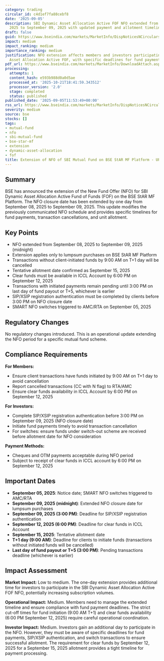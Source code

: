 ```yaml
---
category: trading
circular_id: c4d1ef7fa88cebf8
date: '2025-09-05'
description: SBI Dynamic Asset Allocation Active FOF NFO extended from September 08,
  2025 to September 09, 2025 with updated payment and allotment timelines.
draft: false
guid: https://www.bseindia.com/markets/MarketInfo/DispNoticesNCirculars.aspx?Noticeid={4B478E09-E2E7-4CC5-927B-68A437956BED}&noticeno=20250905-15&dt=09/05/2025&icount=15&totcount=43&flag=0
impact: medium
impact_ranking: medium
importance_ranking: medium
justification: NFO extension affects members and investors participating in SBI Dynamic
  Asset Allocation Active FOF, with specific deadlines for fund payments and allotment
pdf_url: https://www.bseindia.com/markets/MarketInfo/DownloadAttach.aspx?id=20250905-15&attachedId=
processing:
  attempts: 1
  content_hash: e593b988d0a0d5ae
  processed_at: '2025-10-21T18:41:59.343512'
  processor_version: '2.0'
  stage: completed
  status: published
published_date: '2025-09-05T11:53:49+00:00'
rss_url: https://www.bseindia.com/markets/MarketInfo/DispNoticesNCirculars.aspx?Noticeid={4B478E09-E2E7-4CC5-927B-68A437956BED}&noticeno=20250905-15&dt=09/05/2025&icount=15&totcount=43&flag=0
severity: medium
source: bse
stocks: []
tags:
- mutual-fund
- nfo
- sbi-mutual-fund
- bse-star-mf
- extension
- dynamic-asset-allocation
- fof
title: Extension of NFO of SBI Mutual Fund on BSE StAR MF Platform - UPDATE
---
```


## Summary

BSE has announced the extension of the New Fund Offer (NFO) for SBI Dynamic Asset Allocation Active Fund of Funds (FOF) on the BSE StAR MF Platform. The NFO closure date has been extended by one day from September 08, 2025 to September 09, 2025. This update modifies the previously communicated NFO schedule and provides specific timelines for fund payments, transaction cancellations, and unit allotment.

## Key Points

- NFO extended from September 08, 2025 to September 09, 2025 (midnight)
- Extension applies only to lumpsum purchases on BSE StAR MF Platform
- Transactions without client-initiated funds by 9:00 AM on T+1 day will be cancelled
- Tentative allotment date confirmed as September 15, 2025
- Clear funds must be available in ICCL Account by 6:00 PM on September 12, 2025
- Transactions with initiated payments remain pending until 3:00 PM on last day of fund payout or T+5, whichever is earlier
- SIP/XSIP registration authentication must be completed by clients before 3:00 PM on NFO closure date
- SMART NFO switches triggered to AMC/RTA on September 05, 2025

## Regulatory Changes

No regulatory changes introduced. This is an operational update extending the NFO period for a specific mutual fund scheme.

## Compliance Requirements

**For Members:**
- Ensure client transactions have funds initiated by 9:00 AM on T+1 day to avoid cancellation
- Report cancelled transactions (CC with N flag) to RTA/AMC
- Ensure clear funds availability in ICCL Account by 6:00 PM on September 12, 2025

**For Investors:**
- Complete SIP/XSIP registration authentication before 3:00 PM on September 09, 2025 (NFO closure date)
- Initiate fund payments timely to avoid transaction cancellation
- For switches: ensure funds under switch-out scheme are received before allotment date for NFO consideration

**Payment Methods:**
- Cheques and OTM payments acceptable during NFO period
- Subject to receipt of clear funds in ICCL account by 6:00 PM on September 12, 2025

## Important Dates

- **September 05, 2025**: Notice date; SMART NFO switches triggered to AMC/RTA
- **September 09, 2025 (midnight)**: Extended NFO closure date for lumpsum purchases
- **September 09, 2025 (3:00 PM)**: Deadline for SIP/XSIP registration authentication
- **September 12, 2025 (6:00 PM)**: Deadline for clear funds in ICCL Account
- **September 15, 2025**: Tentative allotment date
- **T+1 day (9:00 AM)**: Deadline for clients to initiate funds (transactions without initiated funds will be cancelled)
- **Last day of fund payout or T+5 (3:00 PM)**: Pending transactions deadline (whichever is earlier)

## Impact Assessment

**Market Impact:** Low to medium. The one-day extension provides additional time for investors to participate in the SBI Dynamic Asset Allocation Active FOF NFO, potentially increasing subscription volumes.

**Operational Impact:** Medium. Members need to manage the extended timeline and ensure compliance with fund payment deadlines. The strict cut-off times for fund initiation (9:00 AM T+1) and clear funds availability (6:00 PM September 12, 2025) require careful operational coordination.

**Investor Impact:** Medium. Investors gain an additional day to participate in the NFO. However, they must be aware of specific deadlines for fund payments, SIP/XSIP authentication, and switch transactions to ensure successful allotment. The requirement for clear funds by September 12, 2025 for a September 15, 2025 allotment provides a tight timeline for payment processing.